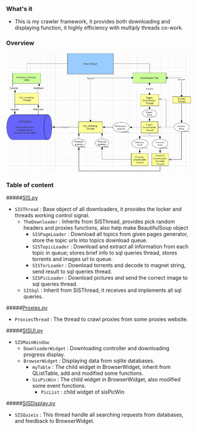 ### What's it
* This is my crawler framework, it provides both downloading and displaying function, it highly efficiency with multiply threads co-work.

### Overview

![image](https://github.com/FYoungLee/SiSTor/blob/master/20161230042019.png)

### Table of content

#####[SIS.py](SIS.py)
* `SISThread` : Base object of all downloaders, it provides the locker and threads working control signal.
    *  `TheDownloader` : Inherits from SISThread, provides pick random headers and proxies functions, also help make BeautifulSoup object
        * `SISPageLoader` : Download all topics from given pages generator, store the topic urls into topics download queue.
        * `SISTopicLoader` : Download and extract all information from each topic in queue; stores brief info to sql queries thread, stores torrents and images url to queue.
        * `SISTorLoader` : Download torrents and decode to magnet string, send result to sql queries thread.
        * `SISPicLoader` : Download pictures and send the correct image to sql queries thread.
    * `SISSql` : Inherit from SISThread, it receives and implements all sql queries.

#####[Proxies.py](Proxies.py)
* `ProxiesThread` : The thread to crawl proxies from some proxies website.

#####[SISUI.py](SISUI.py)
* `SISMainWindow`
    * `DownloaderWidget` : Downloading controller and downloading progress display.
    * `BrowserWidget` : Displaying data from sqlite databases.
        * `myTable` : The child widget in BrowserWidget, inherit from QListTable, add and modified some functions.
        * `SisPicWin` : The child widget in BrowserWidget, also modified some event functions.
            * `PicList` : child widget of sisPicWin

#####[SISDisplay.py](SISDisplay.py)
* `SISQuieis` : This thread handle all searching requests from databases, and feedback to BrowserWidget.



